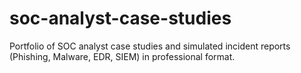 # soc-analyst-case-studies
Portfolio of SOC analyst case studies and simulated incident reports (Phishing, Malware, EDR, SIEM) in professional format.
